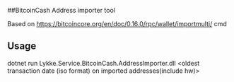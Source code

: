 ##BitcoinCash Address importer tool

Based on https://bitcoincore.org/en/doc/0.16.0/rpc/wallet/importmulti/ cmd
## Usage

dotnet run Lykke.Service.BitcoinCash.AddressImporter.dll <bitcoincashapi settings url> <hotwalletaddress> <oldest transaction date (iso format) on imported addresses(include hw)> 



